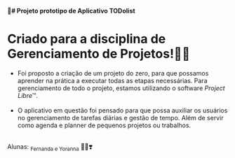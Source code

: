 📲<strong># Projeto prototipo de Aplicativo TODolist</strong>

<b><h1>Criado para a disciplina de Gerenciamento de Projetos!💃🏽</h1></b>

<ul>
  <li>Foi proposto a criação de um projeto do zero, para que possamos aprender na prática a executar todas as etapas necessárias. Para gerenciamento de todo o projeto, estamos utilizando o software <i>Project Libre</i>™️.</li>
  <br>
  <li>O aplicativo em questão foi pensado para que possa auxiliar os usuários no gerenciamento de tarefas diárias e gestão de tempo. Além de servir como agenda e planner de pequenos projetos ou trabalhos.</li>
</ul>
<br>
Alunas: <sub> Fernanda e Yoranna</sub> 🤞🏽❣️
